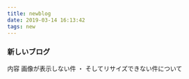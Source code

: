 ```yaml
---
title: newblog
date: 2019-03-14 16:13:42
tags: new
---
```


### 新しいブログ

内容
画像が表示しない件
・ そしてリサイズできない件について